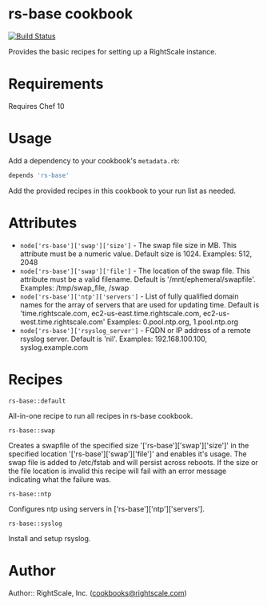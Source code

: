 # rs-base cookbook

[![Build Status](https://travis-ci.org/rightscale-cookbooks/rs-base.png?branch=master)](https://travis-ci.org/rightscale-cookbooks/rs-base)

Provides the basic recipes for setting up a RightScale instance.

# Requirements

Requires Chef 10

# Usage

Add a dependency to your cookbook's `metadata.rb`:

```ruby
depends 'rs-base'
```

Add the provided recipes in this cookbook to your run list as needed.

# Attributes

* `node['rs-base']['swap']['size']` - The swap file size in MB. This attribute must be a numeric value. Default size is 1024.  Examples: 512, 2048
* `node['rs-base']['swap']['file']` - The location of the swap file. This attribute must be a valid filename. Default is '/mnt/ephemeral/swapfile'. Examples: /tmp/swap_file, /swap
* `node['rs-base']['ntp']['servers']` - List of fully qualified domain names for the array of servers that are used for updating time. Default is 'time.rightscale.com, ec2-us-east.time.rightscale.com, ec2-us-west.time.rightscale.com' Examples: 0.pool.ntp.org, 1.pool.ntp.org
* `node['rs-base']['rsyslog_server']` - FQDN or IP address of a remote rsyslog server. Default is 'nil'.  Examples: 192.168.100.100, syslog.example.com

# Recipes

`rs-base::default`

All-in-one recipe to run all recipes in rs-base cookbook.

`rs-base::swap`

Creates a swapfile of the specified size '['rs-base']['swap']['size']' in the
specified location '['rs-base']['swap']['file']' and enables it's usage.
The swap file is added to /etc/fstab and will persist across reboots.  If the size or the
file location is invalid this recipe will fail with an error message indicating what the
failure was.

`rs-base::ntp`

Configures ntp using servers in ['rs-base']['ntp']['servers'].

`rs-base::syslog`

Install and setup rsyslog.

# Author

Author:: RightScale, Inc. (<cookbooks@rightscale.com>)
